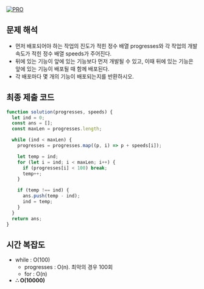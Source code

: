 [![PRO]][Link]

## 문제 해석

- 먼저 배포되어야 하는 작업의 진도가 적힌 정수 배열 progresses와 각 작업의 개발 속도가 적힌 정수 배열 speeds가 주어진다.
- 뒤에 있는 기능이 앞에 있는 기능보다 먼저 개발될 수 있고, 이때 뒤에 있는 기능은 앞에 있는 기능이 배포될 때 함께 배포된다.
- 각 배포마다 몇 개의 기능이 배포되는지를 반환하시오.

## 최종 제출 코드

```js
function solution(progresses, speeds) {
  let ind = 0;
  const ans = [];
  const maxLen = progresses.length;

  while (ind < maxLen) {
    progresses = progresses.map((p, i) => p + speeds[i]);

    let temp = ind;
    for (let i = ind; i < maxLen; i++) {
      if (progresses[i] < 100) break;
      temp++;
    }

    if (temp !== ind) {
      ans.push(temp - ind);
      ind = temp;
    }
  }
  return ans;
}
```

## 시간 복잡도

- while : O(100)
  - progresses : O(n). 최악의 경우 100회
  - for : O(n)
- **∴ O(10000)**


<!---------------------------------------------------------------------------->

[PRO]: https://github.com/GoSSaChin/algorithm-js/assets/107768516/67c43b52-bc3f-4571-a249-5519021afbb0
[Link]: https://school.programmers.co.kr/learn/courses/30/lessons/42586
